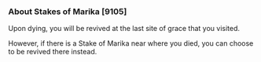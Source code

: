 ### About Stakes of Marika [9105]

Upon dying, you will be revived at the last site of grace that you visited.

However, if there is a Stake of Marika near where you died, you can choose to be revived there instead.